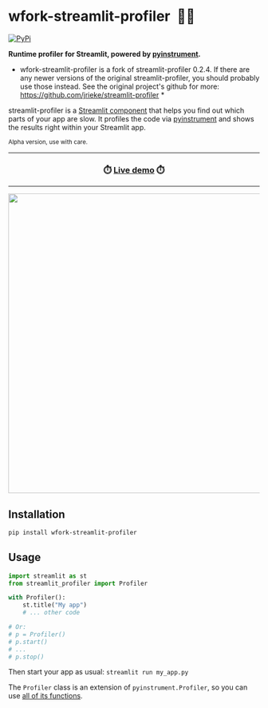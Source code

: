 # wfork-streamlit-profiler &nbsp;🏄🏼

[![PyPi](https://img.shields.io/pypi/v/wfork-streamlit-profiler)](https://pypi.org/project/wfork-streamlit-profiler/)

**Runtime profiler for Streamlit, powered by [pyinstrument](https://github.com/joerick/pyinstrument).**

* wfork-streamlit-profiler is a fork of streamlit-profiler 0.2.4. If there are any newer versions of the original streamlit-profiler, you should probably use those instead. See the original project's github for more: https://github.com/jrieke/streamlit-profiler *

streamlit-profiler is a [Streamlit component](https://streamlit.io/components) that
helps you find out which parts of your app are slow. It profiles the code via
[pyinstrument](https://github.com/joerick/pyinstrument) and shows the results right
within your Streamlit app.

<sup>Alpha version, use with care.</sup>

---

<h3 align="center">
  ⏱️ <a href="https://share.streamlit.io/jrieke/streamlit-profiler/main/examples/basic.py">Live demo</a> ⏱️
</h3>

---

<p align="center">
    <a href="https://share.streamlit.io/jrieke/streamlit-profiler/main/examples/basic.py"><img src="images/demo.png" width=600></a>
</p>

## Installation

```bash
pip install wfork-streamlit-profiler
```

## Usage

```python
import streamlit as st
from streamlit_profiler import Profiler

with Profiler():
    st.title("My app")
    # ... other code

# Or:
# p = Profiler()
# p.start()
# ...
# p.stop()
```

Then start your app as usual: `streamlit run my_app.py`

The `Profiler` class is an extension of `pyinstrument.Profiler`, so you can use
[all of its functions](https://pyinstrument.readthedocs.io/en/latest/reference.html#pyinstrument.Profiler).
